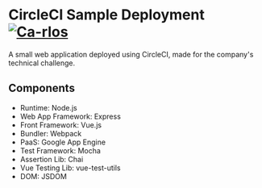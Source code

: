 # CircleCI Sample Deployment [![Ca-rlos](https://circleci.com/gh/Ca-rlos/circleci-test.svg?style=shield)](https://circleci.com/gh/Ca-rlos/circleci-test)

A small web application deployed using CircleCI, made for the company's technical challenge.

## Components
* Runtime: Node.js
* Web App Framework: Express
* Front Framework: Vue.js
* Bundler: Webpack
* PaaS: Google App Engine
* Test Framework: Mocha
* Assertion Lib: Chai
* Vue Testing Lib: vue-test-utils
* DOM: JSDOM